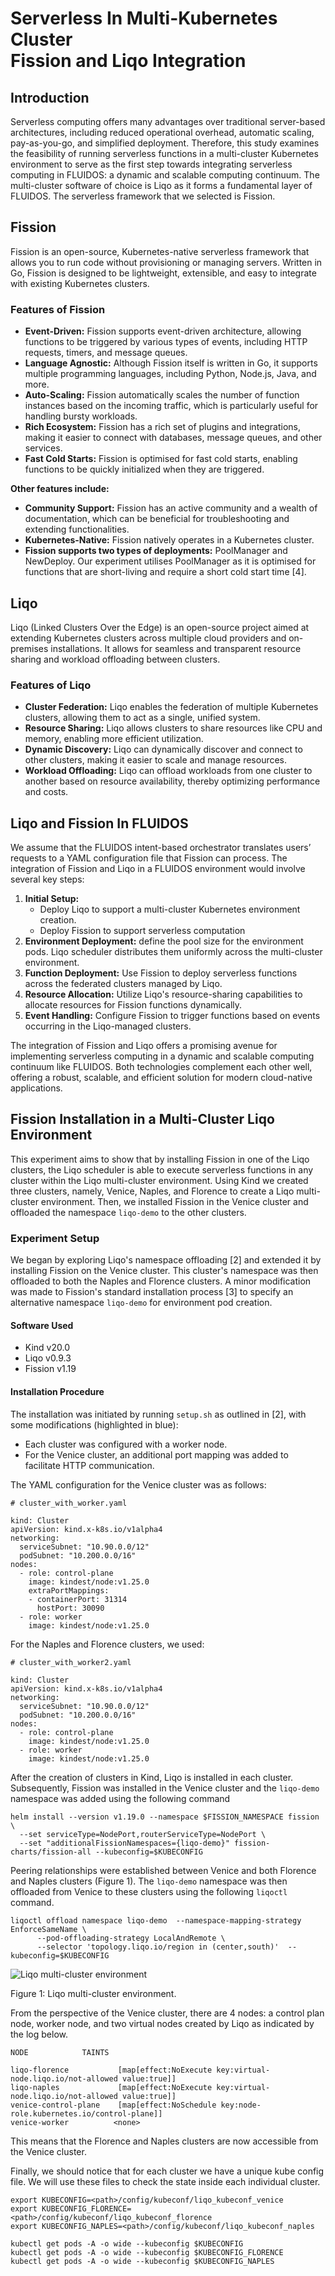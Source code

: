 # Serverless In Multi-Kubernetes Cluster  <br> <span> Fission and Liqo Integration </span>

## Introduction
Serverless computing offers many advantages over traditional server-based architectures, including reduced operational overhead, automatic scaling, pay-as-you-go, and simplified deployment. 
Therefore, this study examines the feasibility of running serverless functions in a multi-cluster Kubernetes environment to serve as the first step towards integrating serverless computing in FLUIDOS: 
a dynamic and scalable computing continuum. The multi-cluster software of choice is Liqo as it forms a fundamental layer of FLUIDOS. The serverless framework that we selected is Fission.

## Fission
Fission is an open-source, Kubernetes-native serverless framework that allows you to run code without provisioning or managing servers. Written in Go, Fission is designed to be lightweight, 
extensible, and easy to integrate with existing Kubernetes clusters.

### Features of Fission
- __Event-Driven:__ Fission supports event-driven architecture, allowing functions to be triggered by various types of events, including HTTP requests, timers, and message queues.
- __Language Agnostic:__ Although Fission itself is written in Go, it supports multiple programming languages, including Python, Node.js, Java, and more.
- __Auto-Scaling:__ Fission automatically scales the number of function instances based on the incoming traffic, which is particularly useful for handling bursty workloads.
- __Rich Ecosystem:__ Fission has a rich set of plugins and integrations, making it easier to connect with databases, message queues, and other services.
- __Fast Cold Starts:__ Fission is optimised for fast cold starts, enabling functions to be quickly initialized when they are triggered.
  
__Other features include:__
- __Community Support:__ Fission has an active community and a wealth of documentation, which can be beneficial for troubleshooting and extending functionalities.
- __Kubernetes-Native:__ Fission natively operates in a Kubernetes cluster.
- __Fission supports two types of deployments:__ PoolManager and NewDeploy. Our experiment utilises PoolManager as it is optimised for functions that are short-living and require a short cold start time [4].

## Liqo
Liqo (Linked Clusters Over the Edge) is an open-source project aimed at extending Kubernetes clusters across multiple cloud providers and on-premises installations. It allows for seamless and transparent 
resource sharing and workload offloading between clusters.

### Features of Liqo
- __Cluster Federation:__ Liqo enables the federation of multiple Kubernetes clusters, allowing them to act as a single, unified system.
- __Resource Sharing:__ Liqo allows clusters to share resources like CPU and memory, enabling more efficient utilization.
- __Dynamic Discovery:__ Liqo can dynamically discover and connect to other clusters, making it easier to scale and manage resources.
- __Workload Offloading:__ Liqo can offload workloads from one cluster to another based on resource availability, thereby optimizing performance and costs.

## Liqo and Fission In FLUIDOS
We assume that the FLUIDOS intent-based orchestrator translates users’ requests to a YAML configuration file that Fission can process. The integration of Fission and Liqo in a FLUIDOS environment would involve 
several key steps:

1. __Initial Setup:__ 
    - Deploy Liqo to support a multi-cluster Kubernetes environment creation.
    - Deploy Fission to support serverless computation
2. __Environment Deployment:__ define the pool size for the environment pods. Liqo scheduler distributes them uniformly across the multi-cluster environment.
3. __Function Deployment:__ Use Fission to deploy serverless functions across the federated clusters managed by Liqo.
4. __Resource Allocation:__ Utilize Liqo's resource-sharing capabilities to allocate resources for Fission functions dynamically.
5. __Event Handling:__ Configure Fission to trigger functions based on events occurring in the Liqo-managed clusters.
   
The integration of Fission and Liqo offers a promising avenue for implementing serverless computing in a dynamic and scalable computing continuum like FLUIDOS. Both technologies complement each other well, 
offering a robust, scalable, and efficient solution for modern cloud-native applications. 

## Fission Installation in a Multi-Cluster Liqo Environment
This experiment aims to show that by installing Fission in one of the Liqo clusters, the Liqo scheduler is able to execute serverless functions in any cluster within the Liqo multi-cluster environment. 
Using Kind we created three clusters, namely, Venice, Naples, and Florence to create a Liqo multi-cluster environment. Then, we installed Fission in the Venice cluster and offloaded the namespace 
`liqo-demo` to the other clusters.

### Experiment Setup
We began by exploring Liqo's namespace offloading [2] and extended it by installing Fission on the Venice cluster. This cluster's namespace was then offloaded to both the Naples and Florence clusters. 
A minor modification was made to Fission's standard installation process [3] to specify an alternative namespace `liqo-demo` for environment pod creation.


#### Software Used
- Kind v20.0
- Liqo v0.9.3
- Fission v1.19

#### Installation Procedure

The installation was initiated by running `setup.sh` as outlined in [2], with some modifications (highlighted in blue):
- Each cluster was configured with a worker node.
- For the Venice cluster, an additional port mapping was added to facilitate HTTP communication.

The YAML configuration for the Venice cluster was as follows:
```
# cluster_with_worker.yaml

kind: Cluster
apiVersion: kind.x-k8s.io/v1alpha4
networking:
  serviceSubnet: "10.90.0.0/12"
  podSubnet: "10.200.0.0/16"
nodes:
  - role: control-plane
    image: kindest/node:v1.25.0
    extraPortMappings:
    - containerPort: 31314
      hostPort: 30090
  - role: worker
    image: kindest/node:v1.25.0
```
For the Naples and Florence clusters, we used:

```
# cluster_with_worker2.yaml

kind: Cluster
apiVersion: kind.x-k8s.io/v1alpha4
networking:
  serviceSubnet: "10.90.0.0/12"
  podSubnet: "10.200.0.0/16"
nodes:
  - role: control-plane
    image: kindest/node:v1.25.0
  - role: worker
    image: kindest/node:v1.25.0
```
After the creation of clusters in Kind, Liqo is installed in each cluster. Subsequently, Fission was installed in the Venice cluster and the `liqo-demo` namespace was added using the following command
```
helm install --version v1.19.0 --namespace $FISSION_NAMESPACE fission \
  --set serviceType=NodePort,routerServiceType=NodePort \
  --set "additionalFissionNamespaces={liqo-demo}" fission-charts/fission-all --kubeconfig=$KUBECONFIG
```
Peering relationships were established between Venice and both Florence and Naples clusters (Figure 1). The `liqo-demo` namespace was then offloaded from Venice to these clusters using the following `liqoctl` command.
```
liqoctl offload namespace liqo-demo  --namespace-mapping-strategy EnforceSameName \
      --pod-offloading-strategy LocalAndRemote \
      --selector 'topology.liqo.io/region in (center,south)'  --kubeconfig=$KUBECONFIG
```
![Liqo multi-cluster environment]()

Figure 1: Liqo multi-cluster environment. 

From the perspective of the Venice cluster, there are 4 nodes: a control plan node, worker node, and two virtual nodes created by Liqo as indicated by the log below.

```
NODE            TAINTS

liqo-florence	        [map[effect:NoExecute key:virtual-node.liqo.io/not-allowed value:true]]
liqo-naples             [map[effect:NoExecute key:virtual-node.liqo.io/not-allowed value:true]]
venice-control-plane    [map[effect:NoSchedule key:node-role.kubernetes.io/control-plane]]
venice-worker          <none>
```

This means that the Florence and Naples clusters are now accessible from the Venice cluster.

Finally, we should notice that for each cluster we have a unique kube config file. We will use these files to check the state inside each individual cluster.

```
export KUBECONFIG=<path>/config/kubeconf/liqo_kubeconf_venice  
export KUBECONFIG_FLORENCE=<path>/config/kubeconf/liqo_kubeconf_florence
export KUBECONFIG_NAPLES=<path>/config/kubeconf/liqo_kubeconf_naples

kubectl get pods -A -o wide --kubeconfig $KUBECONFIG
kubectl get pods -A -o wide --kubeconfig $KUBECONFIG_FLORENCE
kubectl get pods -A -o wide --kubeconfig $KUBECONFIG_NAPLES
```





















